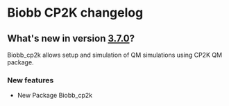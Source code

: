 # Biobb CP2K changelog

## What's new in version [3.7.0](https://github.com/bioexcel/biobb_cp2k/releases/tag/v3.7.0)?
Biobb_cp2k allows setup and simulation of QM simulations using CP2K QM package.

### New features

* New Package Biobb_cp2k

